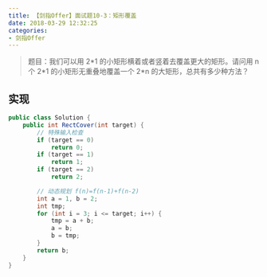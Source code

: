 ```yaml
---
title: 【剑指Offer】面试题10-3：矩形覆盖
date: 2018-03-29 12:32:25
categories:
- 剑指Offer
---
```


> 题目：我们可以用 2\*1 的小矩形横着或者竖着去覆盖更大的矩形。请问用 n 个 2\*1 的小矩形无重叠地覆盖一个 2\*n 的大矩形，总共有多少种方法？

<!-- more -->

## 实现

```java
public class Solution {
    public int RectCover(int target) {
        // 特殊输入检查
        if (target == 0)
            return 0;
        if (target == 1)
            return 1;
        if (target == 2)
            return 2;

        // 动态规划 f(n)=f(n-1)+f(n-2)
        int a = 1, b = 2;
        int tmp;
        for (int i = 3; i <= target; i++) {
            tmp = a + b;
            a = b;
            b = tmp;
        }
        return b;
    }
}
```